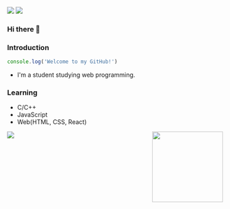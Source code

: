 <a href="https://siwonhae.notion.site/HOME-805df9328054431e9da6d738dd2ee2ab" target="_blank"><img src="https://img.shields.io/badge/NOTION-000000?style=flat-square&logo=Notion&logoColor=white"/></a> 
<a href="https://karen0117.tistory.com/" target="_blank"><img src="https://img.shields.io/badge/BLOG-FF5722]?style=flat-square&logo=Blogger]&logoColor=white"/></a> 
### Hi there 👋

### Introduction
```JavaScript
console.log('Welcome to my GitHub!')
```
- I'm a student studying web programming.

### Learning
- C/C++
- JavaScript
- Web(HTML, CSS, React)

<img align='left' src="http://mazassumnida.wtf/api/v2/generate_badge?boj=SiwonHae"> <!-- 백준 티어 -->
<img align='right' src="https://github-readme-stats.vercel.app/api?username=SiwonHae&show_icons=true&theme=dark" height="165"> <!-- git stats -->
